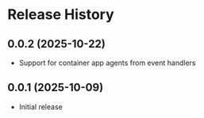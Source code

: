 # Release History

## 0.0.2 (2025-10-22)

- Support for container app agents from event handlers

## 0.0.1 (2025-10-09)

- Initial release
